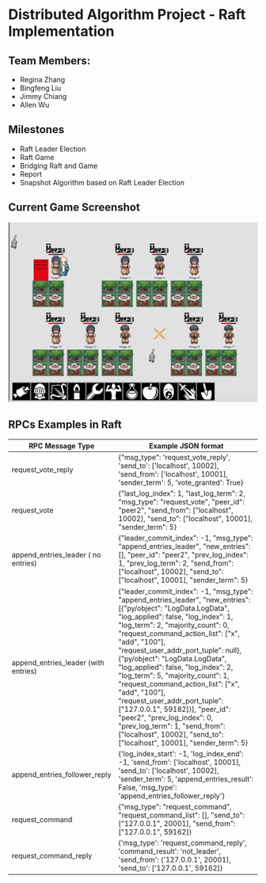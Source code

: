 # Distributed Algorithm Project - Raft Implementation

## Team Members:
- Regina Zhang
- Bingfeng Liu
- Jimmy Chiang
- Allen Wu

## Milestones

- Raft Leader Election
- Raft Game
- Bridging Raft and Game
- Report
- Snapshot Algorithm based on Raft Leader Election

## Current Game Screenshot

![Image of Game Screenshot](./current_game_screenshot.png)

## RPCs Examples in Raft

RPC Message Type | Example JSON format
---------------- | -------------------
request_vote_reply | {"msg_type": 'request_vote_reply', 'send_to': ['localhost', 10002], 'send_from': ['localhost', 10001], 'sender_term': 5, 'vote_granted': True}
request_vote | {"last_log_index": 1, "last_log_term": 2, "msg_type": "request_vote", "peer_id": "peer2", "send_from": ["localhost", 10002], "send_to": ["localhost", 10001], "sender_term": 5}
append_entries_leader ( no entries) | {"leader_commit_index": -1, "msg_type": "append_entries_leader", "new_entries": [], "peer_id": "peer2", "prev_log_index": 1, "prev_log_term": 2, "send_from": ["localhost", 10002], "send_to": ["localhost", 10001], "sender_term": 5}
append_entries_leader (with entries)|{"leader_commit_index": -1, "msg_type": "append_entries_leader", "new_entries": [{"py/object": "LogData.LogData", "log_applied": false, "log_index": 1, "log_term": 2, "majority_count": 0, "request_command_action_list": ["x", "add", "100"], "request_user_addr_port_tuple": null}, {"py/object": "LogData.LogData", "log_applied": false, "log_index": 2, "log_term": 5, "majority_count": 1, "request_command_action_list": ["x", "add", "100"], "request_user_addr_port_tuple": ["127.0.0.1", 59182]}], "peer_id": "peer2", "prev_log_index": 0, "prev_log_term": 1, "send_from": ["localhost", 10002], "send_to": ["localhost", 10001], "sender_term": 5}
append_entries_follower_reply | {'log_index_start': -1, 'log_index_end': -1, 'send_from': ['localhost', 10001], 'send_to': ['localhost', 10002], 'sender_term': 5, 'append_entries_result': False, 'msg_type': 'append_entries_follower_reply'}
request_command | {"msg_type": "request_command", "request_command_list": [], "send_to": ["127.0.0.1", 20001], "send_from": ["127.0.0.1", 59162]}
request_command_reply | {'msg_type': 'request_command_reply', 'command_result': 'not_leader', 'send_from': ('127.0.0.1', 20001), 'send_to': ['127.0.0.1', 59162]}
